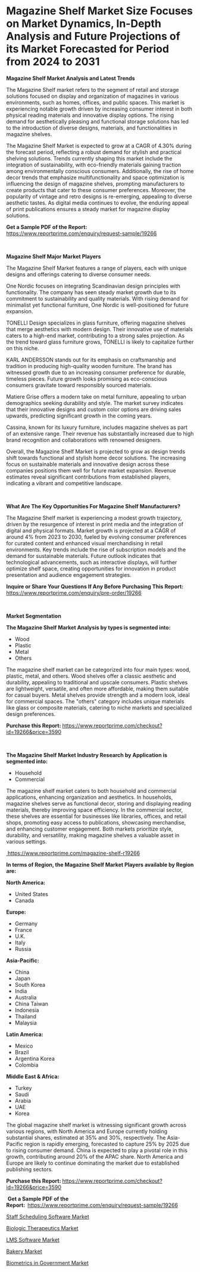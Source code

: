 <p><h1>Magazine Shelf Market Size Focuses on Market Dynamics, In-Depth Analysis and Future Projections of its Market Forecasted for Period from 2024 to 2031</h1></p><p><strong>Magazine Shelf Market Analysis and Latest Trends</strong></p>
<p><p>The Magazine Shelf market refers to the segment of retail and storage solutions focused on display and organization of magazines in various environments, such as homes, offices, and public spaces. This market is experiencing notable growth driven by increasing consumer interest in both physical reading materials and innovative display options. The rising demand for aesthetically pleasing and functional storage solutions has led to the introduction of diverse designs, materials, and functionalities in magazine shelves.</p><p>The Magazine Shelf Market is expected to grow at a CAGR of 4.30% during the forecast period, reflecting a robust demand for stylish and practical shelving solutions. Trends currently shaping this market include the integration of sustainability, with eco-friendly materials gaining traction among environmentally conscious consumers. Additionally, the rise of home decor trends that emphasize multifunctionality and space optimization is influencing the design of magazine shelves, prompting manufacturers to create products that cater to these consumer preferences. Moreover, the popularity of vintage and retro designs is re-emerging, appealing to diverse aesthetic tastes. As digital media continues to evolve, the enduring appeal of print publications ensures a steady market for magazine display solutions.</p></p>
<p><strong>Get a Sample PDF of the Report:&nbsp;</strong> <a href="https://www.reportprime.com/enquiry/request-sample/19266?utm_campaign=1861&utm_medium=2&utm_source=Github&utm_content=ia&utm_term=22112024&utm_id=magazine-shelf">https://www.reportprime.com/enquiry/request-sample/19266</a></p>
<p>&nbsp;</p>
<p><strong>Magazine Shelf Major Market Players</strong></p>
<p><p>The Magazine Shelf Market features a range of players, each with unique designs and offerings catering to diverse consumer needs. </p><p>One Nordic focuses on integrating Scandinavian design principles with functionality. The company has seen steady market growth due to its commitment to sustainability and quality materials. With rising demand for minimalist yet functional furniture, One Nordic is well-positioned for future expansion.</p><p>TONELLI Design specializes in glass furniture, offering magazine shelves that merge aesthetics with modern design. Their innovative use of materials caters to a high-end market, contributing to a strong sales projection. As the trend toward glass furniture grows, TONELLI is likely to capitalize further on this niche.</p><p>KARL ANDERSSON stands out for its emphasis on craftsmanship and tradition in producing high-quality wooden furniture. The brand has witnessed growth due to an increasing consumer preference for durable, timeless pieces. Future growth looks promising as eco-conscious consumers gravitate toward responsibly sourced materials.</p><p>Matiere Grise offers a modern take on metal furniture, appealing to urban demographics seeking durability and style. The market survey indicates that their innovative designs and custom color options are driving sales upwards, predicting significant growth in the coming years.</p><p>Cassina, known for its luxury furniture, includes magazine shelves as part of an extensive range. Their revenue has substantially increased due to high brand recognition and collaborations with renowned designers.</p><p>Overall, the Magazine Shelf Market is projected to grow as design trends shift towards functional and stylish home decor solutions. The increasing focus on sustainable materials and innovative design across these companies positions them well for future market expansion. Revenue estimates reveal significant contributions from established players, indicating a vibrant and competitive landscape.</p></p>
<p>&nbsp;</p>
<p><strong>What Are The Key Opportunities For Magazine Shelf Manufacturers?</strong></p>
<p><p>The Magazine Shelf market is experiencing a modest growth trajectory, driven by the resurgence of interest in print media and the integration of digital and physical formats. Market growth is projected at a CAGR of around 4% from 2023 to 2030, fueled by evolving consumer preferences for curated content and enhanced visual merchandising in retail environments. Key trends include the rise of subscription models and the demand for sustainable materials. Future outlook indicates that technological advancements, such as interactive displays, will further optimize shelf space, creating opportunities for innovation in product presentation and audience engagement strategies.</p></p>
<p><strong>Inquire or Share Your Questions If Any Before Purchasing This Report:</strong> <a href="https://www.reportprime.com/enquiry/pre-order/19266?utm_campaign=1861&utm_medium=2&utm_source=Github&utm_content=ia&utm_term=22112024&utm_id=magazine-shelf">https://www.reportprime.com/enquiry/pre-order/19266</a></p>
<p>&nbsp;</p>
<p><strong>Market Segmentation</strong></p>
<p><strong>The Magazine Shelf Market Analysis by types is segmented into:</strong></p>
<p><ul><li>Wood</li><li>Plastic</li><li>Metal</li><li>Others</li></ul></p>
<p><p>The magazine shelf market can be categorized into four main types: wood, plastic, metal, and others. Wood shelves offer a classic aesthetic and durability, appealing to traditional and upscale consumers. Plastic shelves are lightweight, versatile, and often more affordable, making them suitable for casual buyers. Metal shelves provide strength and a modern look, ideal for commercial spaces. The "others" category includes unique materials like glass or composite materials, catering to niche markets and specialized design preferences.</p></p>
<p><strong>Purchase this Report:&nbsp;</strong><a href="https://www.reportprime.com/checkout?id=19266&price=3590&utm_campaign=1861&utm_medium=2&utm_source=Github&utm_content=ia&utm_term=22112024&utm_id=magazine-shelf">https://www.reportprime.com/checkout?id=19266&price=3590</a></p>
<p>&nbsp;</p>
<p><strong>The Magazine Shelf Market Industry Research by Application is segmented into:</strong></p>
<p><ul><li>Household</li><li>Commercial</li></ul></p>
<p><p>The magazine shelf market caters to both household and commercial applications, enhancing organization and aesthetics. In households, magazine shelves serve as functional decor, storing and displaying reading materials, thereby improving space efficiency. In the commercial sector, these shelves are essential for businesses like libraries, offices, and retail shops, promoting easy access to publications, showcasing merchandise, and enhancing customer engagement. Both markets prioritize style, durability, and versatility, making magazine shelves a valuable asset in various settings.</p></p>
<p><a href="https://www.reportprime.com/magazine-shelf-r19266?utm_campaign=1861&utm_medium=2&utm_source=Github&utm_content=ia&utm_term=22112024&utm_id=magazine-shelf">&nbsp;https://www.reportprime.com/magazine-shelf-r19266</a></p>
<p><strong>In terms of Region, the Magazine Shelf Market Players available by Region are:</strong></p>
<p>
    <p> <strong> North America: </strong>
        <ul>
            <li>United States</li>
            <li>Canada</li>
        </ul>
        </p> 
    <p> <strong> Europe: </strong>
        <ul>
            <li>Germany</li>
            <li>France</li>
            <li>U.K.</li>
            <li>Italy</li>
            <li>Russia</li>
        </ul>
        </p> 
    <p> <strong> Asia-Pacific: </strong>
        <ul>
            <li>China</li>
            <li>Japan</li>
            <li>South Korea</li>
            <li>India</li>
            <li>Australia</li>
            <li>China Taiwan</li>
            <li>Indonesia</li>
            <li>Thailand</li>
            <li>Malaysia</li>
        </ul>
        </p> 
    <p> <strong> Latin America: </strong>
        <ul>
            <li>Mexico</li>
            <li>Brazil</li>
            <li>Argentina Korea</li>
            <li>Colombia</li>
        </ul>
        </p> 
    <p> <strong> Middle East & Africa: </strong>
        <ul>
            <li>Turkey</li>
            <li>Saudi</li>
            <li>Arabia</li>
            <li>UAE</li>
            <li>Korea</li>
        </ul>
    </p>
    </p>
<p><p>The global magazine shelf market is witnessing significant growth across various regions, with North America and Europe currently holding substantial shares, estimated at 35% and 30%, respectively. The Asia-Pacific region is rapidly emerging, forecasted to capture 25% by 2025 due to rising consumer demand. China is expected to play a pivotal role in this growth, contributing around 20% of the APAC share. North America and Europe are likely to continue dominating the market due to established publishing sectors.</p></p>
<p><strong>Purchase this Report: </strong><a href="https://www.reportprime.com/checkout?id=19266&price=3590&utm_campaign=1861&utm_medium=2&utm_source=Github&utm_content=ia&utm_term=22112024&utm_id=magazine-shelf">https://www.reportprime.com/checkout?id=19266&price=3590</a></p>
<p>&nbsp;<strong>Get a Sample PDF of the Report:&nbsp;&nbsp;</strong><a href="https://www.reportprime.com/enquiry/request-sample/19266?utm_campaign=1861&utm_medium=2&utm_source=Github&utm_content=ia&utm_term=22112024&utm_id=magazine-shelf">https://www.reportprime.com/enquiry/request-sample/19266</a></p>
<p><strong></strong></p>
<p><p><a href="https://issuu.com/reportprime-2/docs/staff-scheduling-software-market-si_3ca5deef7866fd?utm_campaign=1861&utm_medium=2&utm_source=Github&utm_content=ia&utm_term=22112024&utm_id=magazine-shelf">Staff Scheduling Software Market</a></p><p><a href="https://www.linkedin.com/pulse/biologic-therapeutics-market-size-analysis-2024-2031-nqi5e?utm_campaign=1861&utm_medium=2&utm_source=Github&utm_content=ia&utm_term=22112024&utm_id=magazine-shelf">Biologic Therapeutics Market</a></p><p><a href="https://issuu.com/reportprime-2/docs/lms-software-market-size-2030.pptx_2b485e0cad8ff1?utm_campaign=1861&utm_medium=2&utm_source=Github&utm_content=ia&utm_term=22112024&utm_id=magazine-shelf">LMS Software Market</a></p><p><a href="https://www.linkedin.com/pulse/global-bakery-market-outlook-growth-trends-cagr-101-7wxfe?utm_campaign=1861&utm_medium=2&utm_source=Github&utm_content=ia&utm_term=22112024&utm_id=magazine-shelf">Bakery Market</a></p><p><a href="https://www.linkedin.com/pulse/biometrics-government-industry-trends-comprehensive-market-plfle?utm_campaign=1861&utm_medium=2&utm_source=Github&utm_content=ia&utm_term=22112024&utm_id=magazine-shelf">Biometrics in Government Market</a></p></p>